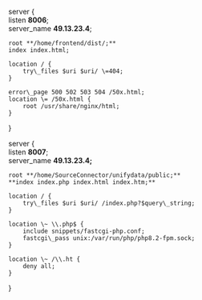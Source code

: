   
server {  
    listen **8006**;  
    server\_name **49.13.23.4**;  

    root **/home/frontend/dist/;**  
    index index.html;

    location / {  
        try\_files $uri $uri/ \=404;  
    }

    error\_page 500 502 503 504 /50x.html;  
    location \= /50x.html {  
        root /usr/share/nginx/html;  
    }  
}

server {  
    listen **8007**;  
    server\_name **49.13.23.4;**

    root **/home/SourceConnector/unifydata/public;**  
    **index index.php index.html index.htm;**

    location / {  
        try\_files $uri $uri/ /index.php?$query\_string;  
    }

    location \~ \\.php$ {  
        include snippets/fastcgi-php.conf;  
        fastcgi\_pass unix:/var/run/php/php8.2-fpm.sock;  
    }

    location \~ /\\.ht {  
        deny all;  
    }  
}

